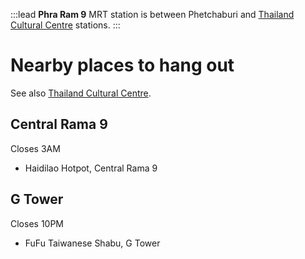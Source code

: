:::lead
**Phra Ram 9** MRT station is between Phetchaburi and [Thailand Cultural Centre](/wiki/ThailandCulturalCentre) stations.
:::

# Nearby places to hang out

See also [Thailand Cultural Centre](/wiki/ThailandCulturalCentre).

## Central Rama 9

Closes 3AM

- Haidilao Hotpot, Central Rama 9

## G Tower

Closes 10PM

- FuFu Taiwanese Shabu, G Tower
